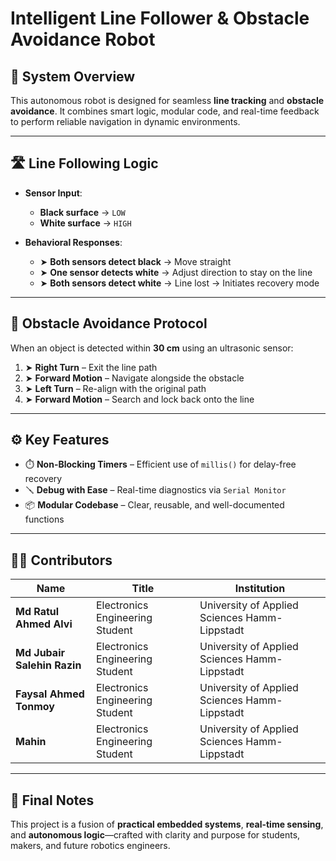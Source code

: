 
#  Intelligent Line Follower & Obstacle Avoidance Robot

## 🚦 System Overview

This autonomous robot is designed for seamless **line tracking** and **obstacle avoidance**. It combines smart logic, modular code, and real-time feedback to perform reliable navigation in dynamic environments.

---

## 🛣️ Line Following Logic

- **Sensor Input**:  
  - **Black surface** → `LOW`  
  - **White surface** → `HIGH`
  
- **Behavioral Responses**:
  - ➤ **Both sensors detect black** → Move straight
  - ➤ **One sensor detects white** → Adjust direction to stay on the line
  - ➤ **Both sensors detect white** → Line lost → Initiates recovery mode

---

## 🚧 Obstacle Avoidance Protocol

When an object is detected within **30 cm** using an ultrasonic sensor:

1. ➤ **Right Turn** – Exit the line path
2. ➤ **Forward Motion** – Navigate alongside the obstacle
3. ➤ **Left Turn** – Re-align with the original path
4. ➤ **Forward Motion** – Search and lock back onto the line

---

## ⚙️ Key Features


- ⏱️ **Non-Blocking Timers** – Efficient use of `millis()` for delay-free recovery  
- 🪛 **Debug with Ease** – Real-time diagnostics via `Serial Monitor`  
- 📦 **Modular Codebase** – Clear, reusable, and well-documented functions  

---

## 👨‍💻 Contributors

| Name                    | Title                            | Institution                                           |
|-------------------------|----------------------------------|--------------------------------------------------------|
| **Md Ratul Ahmed Alvi** | Electronics Engineering Student  | University of Applied Sciences Hamm-Lippstadt         |
| **Md Jubair Salehin Razin** | Electronics Engineering Student  | University of Applied Sciences Hamm-Lippstadt         |
| **Faysal Ahmed Tonmoy** | Electronics Engineering Student  | University of Applied Sciences Hamm-Lippstadt         |
| **Mahin**               | Electronics Engineering Student  | University of Applied Sciences Hamm-Lippstadt         |

---

## 📎 Final Notes

This project is a fusion of **practical embedded systems**, **real-time sensing**, and **autonomous logic**—crafted with clarity and purpose for students, makers, and future robotics engineers.
